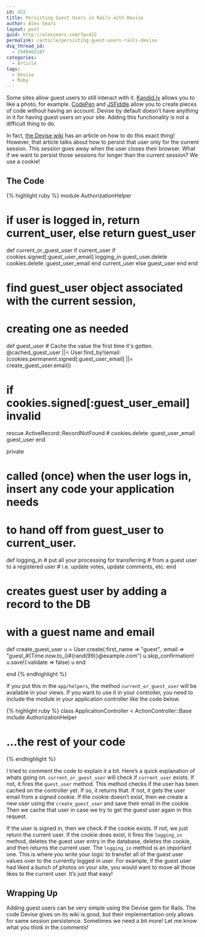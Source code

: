 ```yaml
---
id: 422
title: Persisting Guest Users in Rails with Devise
author: Alex Sears
layout: post
guid: http://alexsears.com/?p=422
permalink: /article/persisting-guest-users-rails-devise
dsq_thread_id:
  - 2940402187
categories:
  - Article
tags:
  - Devise
  - Ruby
---
```

Some sites allow guest users to still interact with it. [Kandid.ly][1] allows you to like a photo, for example. [CodePen][2] and [JSFiddle][3] allow you to create pieces of code without having an account. Devise by default doesn&#8217;t have anything in it for having guest users on your site. Adding this functionality is not a difficult thing to do.

<!--more-->

In fact, [the Devise wiki][4] has an article on how to do this exact thing! However, that article talks about how to persist that user only for the current session. This session goes away when the user closes their browser. What if we want to persist those sessions for longer than the current session? We use a cookie!

## The Code

{% highlight ruby %}
module AuthorizationHelper

  # if user is logged in, return current_user, else return guest_user
  def current_or_guest_user
    if current_user
      if cookies.signed[:guest_user_email]
        logging_in
        guest_user.delete
        cookies.delete :guest_user_email
      end
      current_user
    else
      guest_user
    end
  end

  # find guest_user object associated with the current session,
  # creating one as needed
  def guest_user
    # Cache the value the first time it's gotten.
    @cached_guest_user ||=
      User.find_by!(email: (cookies.permanent.signed[:guest_user_email] ||= create_guest_user.email))

  # if cookies.signed[:guest_user_email] invalid
  rescue ActiveRecord::RecordNotFound #
    cookies.delete :guest_user_email
    guest_user
  end

  private

  # called (once) when the user logs in, insert any code your application needs
  # to hand off from guest_user to current_user.
  def logging_in
    # put all your processing for transferring
    # from a guest user to a registered user
    # i.e. update votes, update comments, etc.
  end

  # creates guest user by adding a record to the DB
  # with a guest name and email
  def create_guest_user
    u = User.create(:first_name => "guest", :email => "guest_#{Time.now.to_i}#{rand(99)}@example.com")
    u.skip_confirmation!
    u.save!(:validate => false)
    u
  end

end
{% endhighlight %}

If you put this in the `app/helpers`, the method `current_or_guest_user` will be available in your views. If you want to use it in your controller, you need to include the module in your application controller like the code below.

{% highlight ruby %}
class ApplicationController < ActionController::Base
  include AuthorizationHelper

  # ...the rest of your code
{% endhighlight %}

I tried to comment the code to explain it a bit. Here&#8217;s a quick explanation of whats going on. `current_or_guest_user` will check if `current_user` exists. If not, it fires the `guest_user` method. This method checks if the user has been cached on the controller yet. If so, it returns that. If not, it gets the user email from a signed cookie. If the cookie doesn&#8217;t exist, then we create a new user using the `create_guest_user` and save their email in the cookie. Then we cache that user in case we try to get the guest user again in this request.

If the user is signed in, then we check if the cookie exists. If not, we just return the current user. If the cookie does exist, it fires the `logging_in` method, deletes the guest user entry in the database, deletes the cookie, and then returns the current user. The `logging_in` method is an important one. This is where you write your logic to transfer all of the guest user values over to the currently logged in user. For example, if the guest user had liked a bunch of photos on your site, you would want to move all those likes to the current user. It&#8217;s just that easy!

## Wrapping Up

Adding guest users can be very simple using the Devise gem for Rails. The code Devise gives on its wiki is good, but their implementation only allows for same session persistence. Sometimes we need a bit more! Let me know what you think in the comments!

 [1]: https://kandid.ly
 [2]: http://codepen.io/
 [3]: http://jsfiddle.net/
 [4]: https://github.com/plataformatec/devise/wiki/How-To:-Create-a-guest-user